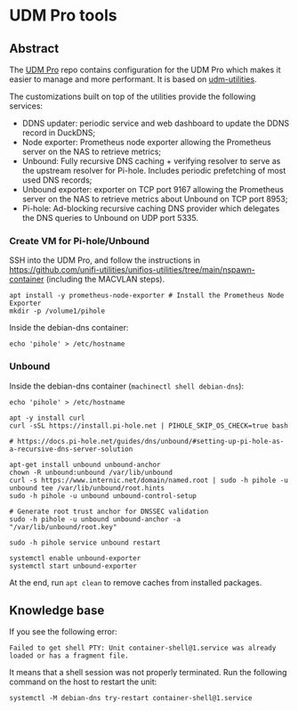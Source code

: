 # UDM Pro tools

## Abstract

The [UDM Pro](https://github.com/pedropombeiro/udm-pro) repo contains configuration for the UDM Pro which makes it
easier to manage and more performant.
It is based on [udm-utilities](https://github.com/boostchicken/udm-utilities).

The customizations built on top of the utilities provide the following services:

- DDNS updater: periodic service and web dashboard to update the DDNS record in DuckDNS;
- Node exporter: Prometheus node exporter allowing the Prometheus server on the NAS to retrieve metrics;
- Unbound: Fully recursive DNS caching + verifying resolver to serve as the upstream resolver for Pi-hole. Includes
  periodic prefetching of most used DNS records;
- Unbound exporter: exporter on TCP port 9167 allowing the Prometheus server on the NAS to retrieve metrics about
  Unbound on TCP port 8953;
- Pi-hole: Ad-blocking recursive caching DNS provider which delegates the DNS queries to Unbound on UDP port 5335.

### Create VM for Pi-hole/Unbound

SSH into the UDM Pro, and follow the instructions in
https://github.com/unifi-utilities/unifios-utilities/tree/main/nspawn-container (including the MACVLAN steps).



```shell
apt install -y prometheus-node-exporter # Install the Prometheus Node Exporter
mkdir -p /volume1/pihole
```

Inside the debian-dns container:

```shell
echo 'pihole' > /etc/hostname
```

### Unbound

Inside the debian-dns container (`machinectl shell debian-dns`):

```shell
echo 'pihole' > /etc/hostname

apt -y install curl
curl -sSL https://install.pi-hole.net | PIHOLE_SKIP_OS_CHECK=true bash

# https://docs.pi-hole.net/guides/dns/unbound/#setting-up-pi-hole-as-a-recursive-dns-server-solution

apt-get install unbound unbound-anchor
chown -R unbound:unbound /var/lib/unbound
curl -s https://www.internic.net/domain/named.root | sudo -h pihole -u unbound tee /var/lib/unbound/root.hints
sudo -h pihole -u unbound unbound-control-setup

# Generate root trust anchor for DNSSEC validation
sudo -h pihole -u unbound unbound-anchor -a "/var/lib/unbound/root.key"

sudo -h pihole service unbound restart

systemctl enable unbound-exporter
systemctl start unbound-exporter
```

At the end, run `apt clean` to remove caches from installed packages.

## Knowledge base

If you see the following error:

```text
Failed to get shell PTY: Unit container-shell@1.service was already loaded or has a fragment file.
```

It means that a shell session was not properly terminated. Run the following command on the host to restart the unit:

```shell
systemctl -M debian-dns try-restart container-shell@1.service
```
